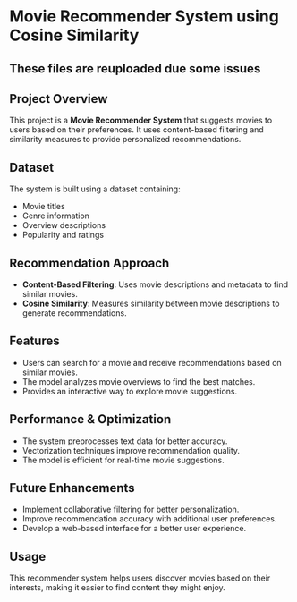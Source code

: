 # Movie Recommender System using Cosine Similarity 
## These files are reuploaded due some issues 

## Project Overview
This project is a **Movie Recommender System** that suggests movies to users based on their preferences. It uses content-based filtering and similarity measures to provide personalized recommendations.

## Dataset
The system is built using a dataset containing:
- Movie titles
- Genre information
- Overview descriptions
- Popularity and ratings

## Recommendation Approach
- **Content-Based Filtering**: Uses movie descriptions and metadata to find similar movies.
- **Cosine Similarity**: Measures similarity between movie descriptions to generate recommendations.

## Features
- Users can search for a movie and receive recommendations based on similar movies.
- The model analyzes movie overviews to find the best matches.
- Provides an interactive way to explore movie suggestions.

## Performance & Optimization
- The system preprocesses text data for better accuracy.
- Vectorization techniques improve recommendation quality.
- The model is efficient for real-time movie suggestions.

## Future Enhancements
- Implement collaborative filtering for better personalization.
- Improve recommendation accuracy with additional user preferences.
- Develop a web-based interface for a better user experience.

## Usage
This recommender system helps users discover movies based on their interests, making it easier to find content they might enjoy.
